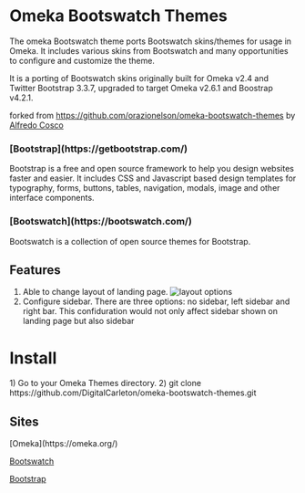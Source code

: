 Omeka Bootswatch Themes
=======================
The omeka Bootswatch theme ports Bootswatch skins/themes for usage in Omeka. It includes various skins from Bootswatch and many opportunities to configure and customize the theme.

It is a porting of Bootswatch skins originally built for Omeka v2.4 and Twitter Bootstrap 3.3.7, upgraded to target Omeka v2.6.1 and Boostrap v4.2.1.

forked from https://github.com/orazionelson/omeka-bootswatch-themes
by [Alfredo Cosco](http://www.nelsonweb.it)


<h3>[Bootstrap](https://getbootstrap.com/)</h3>
Bootstrap is a free and open source framework to help you design websites faster and easier. It includes CSS and Javascript based design templates for typography, forms, buttons, tables, navigation, modals, image and other interface components.

<h3>[Bootswatch](https://bootswatch.com/)</h3>
Bootswatch is a collection of open source themes for Bootstrap.

<h2>Features</h2>

1. Able to change layout of landing page.
![layout options](omeka-bootswatch-temes/images/layout.png)
2. Configure sidebar. There are three options: no sidebar, left sidebar and right bar. This confiduration would not only affect sidebar shown on landing page but also sidebar 

<h1>Install</h1>
1) Go to your Omeka Themes directory.
2) git clone https://github.com/DigitalCarleton/omeka-bootswatch-themes.git

<h2>Sites</h2>
[Omeka](https://omeka.org/)

[Bootswatch](https://bootswatch.com/)

[Bootstrap](https://getbootstrap.com/)
